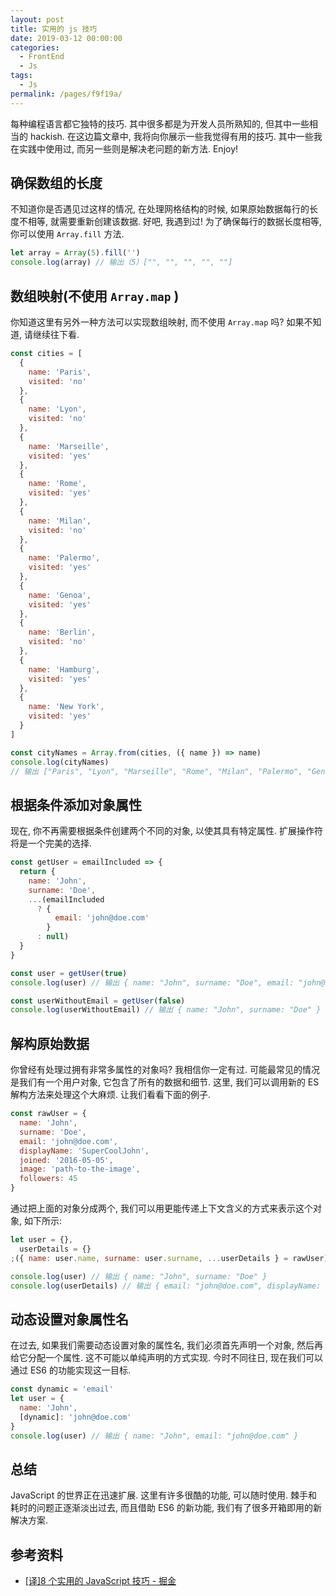 ```yaml
---
layout: post
title: 实用的 js 技巧
date: 2019-03-12 00:00:00
categories: 
  - FrontEnd
  - Js
tags: 
  - Js
permalink: /pages/f9f19a/
---
```


每种编程语言都它独特的技巧. 其中很多都是为开发人员所熟知的, 但其中一些相当的 hackish. 在这边篇文章中, 我将向你展示一些我觉得有用的技巧. 其中一些我在实践中使用过, 而另一些则是解决老问题的新方法. Enjoy!

<!-- more -->

## 确保数组的长度

不知道你是否遇见过这样的情况, 在处理网格结构的时候, 如果原始数据每行的长度不相等, 就需要重新创建该数据. 好吧, 我遇到过! 为了确保每行的数据长度相等, 你可以使用 `Array.fill` 方法.

```js
let array = Array(5).fill('')
console.log(array) // 输出（5）["", "", "", "", ""]
```

## 数组映射(不使用 `Array.map` )

你知道这里有另外一种方法可以实现数组映射, 而不使用 `Array.map` 吗? 如果不知道, 请继续往下看.

```js
const cities = [
  {
    name: 'Paris',
    visited: 'no'
  },
  {
    name: 'Lyon',
    visited: 'no'
  },
  {
    name: 'Marseille',
    visited: 'yes'
  },
  {
    name: 'Rome',
    visited: 'yes'
  },
  {
    name: 'Milan',
    visited: 'no'
  },
  {
    name: 'Palermo',
    visited: 'yes'
  },
  {
    name: 'Genoa',
    visited: 'yes'
  },
  {
    name: 'Berlin',
    visited: 'no'
  },
  {
    name: 'Hamburg',
    visited: 'yes'
  },
  {
    name: 'New York',
    visited: 'yes'
  }
]

const cityNames = Array.from(cities, ({ name }) => name)
console.log(cityNames)
// 输出 ["Paris", "Lyon", "Marseille", "Rome", "Milan", "Palermo", "Genoa", "Berlin", "Hamburg", "New York"]
```

## 根据条件添加对象属性

现在, 你不再需要根据条件创建两个不同的对象, 以使其具有特定属性. 扩展操作符将是一个完美的选择.

```js
const getUser = emailIncluded => {
  return {
    name: 'John',
    surname: 'Doe',
    ...(emailIncluded
      ? {
          email: 'john@doe.com'
        }
      : null)
  }
}

const user = getUser(true)
console.log(user) // 输出 { name: "John", surname: "Doe", email: "john@doe.com" }

const userWithoutEmail = getUser(false)
console.log(userWithoutEmail) // 输出 { name: "John", surname: "Doe" }
```

## 解构原始数据

你曾经有处理过拥有非常多属性的对象吗? 我相信你一定有过. 可能最常见的情况是我们有一个用户对象, 它包含了所有的数据和细节. 这里, 我们可以调用新的 ES 解构方法来处理这个大麻烦. 让我们看看下面的例子.

```js
const rawUser = {
  name: 'John',
  surname: 'Doe',
  email: 'john@doe.com',
  displayName: 'SuperCoolJohn',
  joined: '2016-05-05',
  image: 'path-to-the-image',
  followers: 45
}
```

通过把上面的对象分成两个, 我们可以用更能传递上下文含义的方式来表示这个对象, 如下所示:

```js
let user = {},
  userDetails = {}
;({ name: user.name, surname: user.surname, ...userDetails } = rawUser)

console.log(user) // 输出 { name: "John", surname: "Doe" }
console.log(userDetails) // 输出 { email: "john@doe.com", displayName: "SuperCoolJohn", joined: "2016-05-05", image: "path-to-the-image", followers: 45 }
```

## 动态设置对象属性名

在过去, 如果我们需要动态设置对象的属性名, 我们必须首先声明一个对象, 然后再给它分配一个属性. 这不可能以单纯声明的方式实现. 今时不同往日, 现在我们可以通过 ES6 的功能实现这一目标.

```js
const dynamic = 'email'
let user = {
  name: 'John',
  [dynamic]: 'john@doe.com'
}
console.log(user) // 输出 { name: "John", email: "john@doe.com" }
```

## 总结

JavaScript 的世界正在迅速扩展. 这里有许多很酷的功能, 可以随时使用. 棘手和耗时的问题正逐渐淡出过去, 而且借助 ES6 的新功能, 我们有了很多开箱即用的新解决方案.

## 参考资料

- [[译]8 个实用的 JavaScript 技巧 - 掘金](https://juejin.im/post/5cff97276fb9a07ea420749f)
